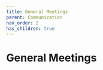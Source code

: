 ```yaml
---
title: General Meetings
parent: Communication
nav_order: 2
has_children: true
---
```

# General Meetings